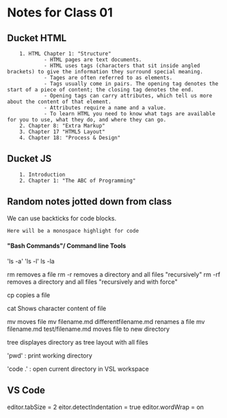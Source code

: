 # Notes for Class 01

## Ducket HTML
        1. HTML Chapter 1: "Structure"
                - HTML pages are text documents. 
                - HTML uses tags (characters that sit inside angled brackets) to give the information they surround special meaning.
                - Tages are often referred to as elements.
                - Tags usually come in pairs. The opening tag denotes the start of a piece of content; the closing tag denotes the end.
                - Opening tags can carry attributes, which tell us more about the content of that element. 
                - Attributes require a name and a value.
                - To learn HTML you need to know what tags are available for you to use, what they do, and where they can go. 
        2. Chapter 8: "Extra Markup"
        3. Chapter 17 "HTML5 Layout"
        4. Chapter 18: "Process & Design"

## Ducket JS
        1. Introduction
        2. Chapter 1: "The ABC of Programming"

## Random notes jotted down from class

We can use backticks for code blocks.

`Here will be a monospace highlight for code`

#### "Bash Commands"/ Command line Tools

'ls -a'
'ls -l'
ls -la

rm       removes a file
rm -r    removes a directory and all files "recursively"
rm -rf   removes a directory and all files "recursively and with force"

cp       copies a file 

cat     Shows character content of file

mv      moves file
        mv filename.md differentfilename.md renames a file
        mv filename.md test/filename.md  moves file to new directory

tree    displayes directory as tree layout with all files

'pwd' : print working directory

'code .' : open current directory in VSL workspace



## VS Code

editor.tabSize = 2
eitor.detectIndentation = true
editor.wordWrap = on

